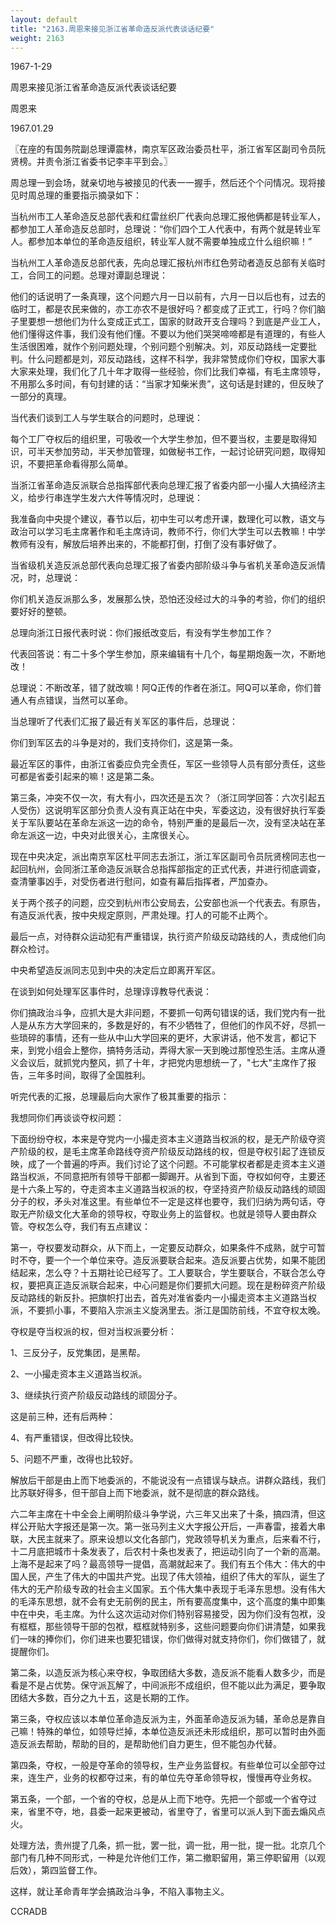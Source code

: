 ```yaml
---
layout: default
title: "2163.周恩来接见浙江省革命造反派代表谈话纪要"
weight: 2163
---
```


1967-1-29

周恩来接见浙江省革命造反派代表谈话纪要

周恩来

1967.01.29

〖在座的有国务院副总理谭震林，南京军区政治委员杜平，浙江省军区副司令员阮贤榜。并责令浙江省委书记李丰平到会。〗

周总理一到会场，就亲切地与被接见的代表一一握手，然后还个个问情况。现将接见时周总理的重要指示摘录如下：

当杭州市工人革命造反总部代表和红雷丝织厂代表向总理汇报他俩都是转业军人，都参加工人革命造反总部时，总理说：“你们四个工人代表中，有两个就是转业军人。都参加本单位的革命造反组织，转业军人就不需要单独成立什么组织嘛！”

当杭州工人革命造反总部代表，先向总理汇报杭州市红色劳动者造反总部有关临时工，合同工的问题。总理对谭副总理说：

他们的话说明了一条真理，这个问题六月一日以前有，六月一日以后也有，过去的临时工，都是农民来做的，亦工亦农不是很好吗？都变成了正式工，行吗？你们脑子里要想一想他们为什么变成正式工，国家的财政开支合理吗？到底是产业工人，他们懂得这件事，我们没有他们懂。不要以为他们哭哭啼啼都是有道理的，有些人生活很困难，就作个别问题处理，个别问题个别解决。刘，邓反动路线一定要批判。什么问题都是刘，邓反动路线，这样不科学，我非常赞成你们夺权，国家大事大家来处理，我们化了几十年才取得一些经验，你们比我们幸福，有毛主席领导，不用那么多时间，有句封建的话：“当家才知柴米贵”，这句话是封建的，但反映了一部分的真理。

当代表们谈到工人与学生联合的问题时，总理说：

每个工厂夺权后的组织里，可吸收一个大学生参加，但不要当权，主要是取得知识，可半天参加劳动，半天参加管理，如做秘书工作，一起讨论研究问题，取得知识，不要把革命看得那么简单。

当浙江省革命造反派联合总指挥部代表向总理汇报了省委内部一小撮人大搞经济主义，给步行串连学生发六大件等情况时，总理说：

我准备向中央提个建议，春节以后，初中生可以考虑开课，数理化可以教，语文与政治可以学习毛主席著作和毛主席诗词，教师不行，你们大学生可以去教嘛！中学教师有没有，解放后培养出来的，不能都打倒，打倒了没有事好做了。

当省级机关造反派总部代表向总理汇报了省委内部阶级斗争与省机关革命造反派情况，时，总理说：

你们机关造反派那么多，发展那么快，恐怕还没经过大的斗争的考验，你们的组织要好好的整顿。

总理向浙江日报代表时说：你们报纸改变后，有没有学生参加工作？

代表回答说：有二十多个学生参加，原来编辑有十几个，每星期炮轰一次，不断地改！

总理说：不断改革，错了就改嘛！阿Q正传的作者在浙江。阿Q可以革命，你们普通人有点错误，当然可以革命。

当总理听了代表们汇报了最近有关军区的事件后，总理说：

你们到军区去的斗争是对的，我们支持你们，这是第一条。

最近军区的事件，由浙江省委应负完全责任，军区一些领导人员有部分责任，这些可都是省委引起来的嘛！这是第二条。

第三条，冲突不仅一次，有大有小，四次还是五次？（浙江同学回答：六次引起五人受伤）这说明军区部分负责人没有真正站在中央，军委这边，没有很好执行军委关于军队要站在革命左派这一边的命令，特别严重的是最后一次，没有坚决站在革命左派这一边，中央对此很关心，主席很关心。

现在中央决定，派出南京军区杜平同志去浙江，浙江军区副司令员阮贤榜同志也一起回杭州，会同浙江革命造反派联合总指挥部指定的正式代表，并进行彻底调查，查清肇事凶手，对受伤者进行慰问，如查有幕后指挥者，严加查办。

关于两个孩子的问题，应交到杭州市公安局去，公安部也派一个代表去。有原告，有造反派代表，按中央规定原则，严肃处理。打人的可能不止两个。

最后一点，对待群众运动犯有严重错误，执行资产阶级反动路线的人，责成他们向群众检讨。

中央希望造反派同志见到中央的决定后立即离开军区。

在谈到如何处理军区事件时，总理谆谆教导代表说：

你们搞政治斗争，应抓大是大非问题，不要抓一句两句错误的话，我们党内有一批人是从东方大学回来的，多数是好的，有不少牺牲了，但他们的作风不好，尽抓一些琐碎的事情，还有一些从中山大学回来的更坏，大家讲话，他不发言，都记下来，到党小组会上整你，搞特务活动，弄得大家一天到晚过那惶恐生活。主席从遵义会议后，就抓党内整风，抓了十年，才把党内思想统一了，"七大"主席作了报告，三年多时间，取得了全国胜利。

听完代表的汇报，总理最后向大家作了极其重要的指示：

我想同你们再谈谈夺权问题：

下面纷纷夺权，本来是夺党内一小撮走资本主义道路当权派的权，是无产阶级夺资产阶级的权，是毛主席革命路线夺资产阶级反动路线的权，但是夺权引起了连锁反映，成了一个普遍的呼声。我们讨论了这个问题。不可能掌权者都是走资本主义道路当权派，不同意把所有领导干部都一脚踢开。从省到下面，夺权如何夺，主要还是十六条上写的，夺走资本主义道路当权派的权，夺坚持资产阶级反动路线的顽固分子的权，矛头对准这里。有些单位不一定是这样也要夺，我们归纳为两句话，夺取无产阶级文化大革命的领导权，夺取业务上的监督权。也就是领导人要由群众管。夺权怎么夺，我们有五点建议：

第一，夺权要发动群众，从下而上，一定要反动群众，如果条件不成熟，就宁可暂时不夺，要一个一个单位来夺。造反派要联合起来。造反派要占优势，如果不能团结起来，怎么夺？十五期社论已经写了。工人要联合，学生要联合，不联合怎么夺权，要把真正造反派联合起来，中心问题是你们要抓大问题。现在是粉碎资产阶级反动路线的新反扑。把旗帜打出去，首先对准省委内一小撮走资本主义道路当权派，不要抓小事，不要陷入宗派主义旋涡里去。浙江是国防前线，不宜夺权太晚。

夺权是夺当权派的权，但对当权派要分析：

1、三反分子，反党集团，是黑帮。

2、一小撮走资本主义道路当权派。

3、继续执行资产阶级反动路线的顽固分子。

这是前三种，还有后两种：

4、有严重错误，但改得比较快。

5、问题不严重，改得也比较好。

解放后干部是由上而下地委派的，不能说没有一点错误与缺点。讲群众路线，我们比苏联好得多，但干部自上而下地委派，就不是彻底的群众路线。

六二年主席在十中全会上阐明阶级斗争学说，六三年又出来了十条，搞四清，但这样公开贴大字报还是第一次。第一张马列主义大字报公开后，一声春雷，接着大串联，大民主就来了。原来设想以文化各部门，党政领导机关为重点，后来看不行，十二月底把城市十条发表了，后农村十条也发表了，把运动引向了一个新的高潮。上海不是起来了吗？最高领导一提倡，高潮就起来了。我们有五个伟大：伟大的中国人民，产生了伟大的中国共产党。出现了伟大领袖，组织了伟大的军队，诞生了伟大的无产阶级专政的社会主义国家。五个伟大集中表现于毛泽东思想。没有伟大的毛泽东思想，就不会有史无前例的民主，所有要高度集中，这个高度的集中即集中在中央，毛主席。为什么这次运动对你们特别容易接受，因为你们没有包袱，没有框框，那些领导干部的包袱，框框就特别多，这些问题要向你们讲清楚，如果我们一味的捧你们，你们进来也要犯错误，你们做得对就支持你们，你们做错了，就提醒你们。

第二条，以造反派为核心来夺权，争取团结大多数，造反派不能看人数多少，而是看是不是占优势。保守派瓦解了，中间派形不成组织，但不能以此为满足，要争取团结大多数，百分之九十五，这是长期的工作。

第三条，夺权应该以本单位革命造反派为主，外面革命造反派为辅，革命总是靠自己嘛！特殊的单位，如领导烂掉，本单位造反派还未形成组织，那可以暂时由外面造反派去帮助，帮助的目的，是帮助他们自力更生，但不能包办代替。

第四条，夺权，一般是夺革命的领导权，生产业务监督权。有些单位可以全部夺过来，连生产，业务的权都夺过来，有的单位先夺革命领导权，慢慢再夺业务权。

第五条，一个部，一个省的夺权，总是从上而下地夺。先把一个部或一个省夺过来，省里不夺，地，县委一起来更被动，省里夺了，省里可以派人到下面去煽风点火。

处理方法，贵州提了几条，抓一批，罢一批，调一批，用一批，提一批。北京几个部门有几种不同形式，一种是允许他们工作，第二撤职留用，第三停职留用（以观后效），第四监督工作。

这样，就让革命青年学会搞政治斗争，不陷入事物主义。

CCRADB

